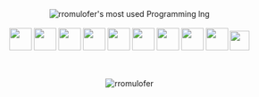 

<div style="display: inline-block" align = "center">
  <img alt="rromulofer's most used Programming lng " src="https://github-readme-stats.vercel.app/api/top-langs/?username=rromulofer&layout=compact&hide=&theme=highcontrast&hide_border=true&&langs_count=10" alt="rromulofer" />
<div>

<br>

<img height="40" src="https://img.icons8.com/fluency/344/visual-studio-code-2019.png">
<img height="40" src="https://img.icons8.com/color/344/pycharm.png">
<img height="40" src="https://img.icons8.com/offices/344/java-eclipse.png">
<img height="40" src="https://img.icons8.com/color/344/git.png">
<img height="40" src="https://img.icons8.com/fluency/344/anaconda--v2.png">
<img height="40" src="https://img.icons8.com/fluency/344/node-js.png">
<img height="40" src="https://img.icons8.com/fluency/344/arduino.png">
<img height="40" src="https://img.icons8.com/fluency/344/jupyter.png">
<img height="40" src="https://upload.wikimedia.org/wikipedia/commons/thumb/2/2a/TeXstudio_Logo.svg/1024px-TeXstudio_Logo.svg.png">
<img height="35" src="https://upload.wikimedia.org/wikipedia/commons/thumb/c/c1/Racket-logo.svg/768px-Racket-logo.svg.png">



<br>
<br>



<br>
  
<p align="center"> <img src="https://komarev.com/ghpvc/?username=rromulofer" alt="rromulofer" /> </p>

<!--

<div align="center">
  <a target="_blank" href="https://media0.giphy.com/media/CdxBRh8v9pVJIrd4J3/200.gif">
      <img align="center" height = "300" src="https://media0.giphy.com/media/CdxBRh8v9pVJIrd4J3/200.gif"/>
  </a>
</div>


https://media1.giphy.com/media/zOvBKUUEERdNm/200.gif

https://media0.giphy.com/media/CdxBRh8v9pVJIrd4J3/200.gif

https://media1.giphy.com/media/zOvBKUUEERdNm/200.gif 

<div style="display: inline-block">
  <a href="https://github.com/rromulofer">
  <img height="160em" src="https://github-readme-stats.vercel.app/api?username=rromulofer&show_icons=true&theme=highcontrast&include_all_commits=true&count_private=true"/>
<br>
  <img height="160em" src="https://github-readme-stats.vercel.app/api/top-langs/?username=rromulofer&layout=compact&langs_count=8&theme=highcontrast"/>
<div>

-->
